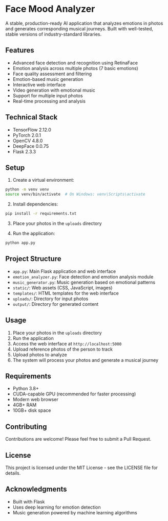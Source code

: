 # Face Mood Analyzer

A stable, production-ready AI application that analyzes emotions in photos and generates corresponding musical journeys. Built with well-tested, stable versions of industry-standard libraries.

## Features
- Advanced face detection and recognition using RetinaFace
- Emotion analysis across multiple photos (7 basic emotions)
- Face quality assessment and filtering
- Emotion-based music generation
- Interactive web interface
- Video generation with emotional music
- Support for multiple input photos
- Real-time processing and analysis

## Technical Stack
- TensorFlow 2.12.0
- PyTorch 2.0.1
- OpenCV 4.8.0
- DeepFace 0.0.75
- Flask 2.3.3

## Setup

1. Create a virtual environment:
```bash
python -m venv venv
source venv/bin/activate  # On Windows: venv\Scripts\activate
```

2. Install dependencies:
```bash
pip install -r requirements.txt
```

3. Place your photos in the `uploads` directory

4. Run the application:
```bash
python app.py
```

## Project Structure
- `app.py`: Main Flask application and web interface
- `emotion_analyzer.py`: Face detection and emotion analysis module
- `music_generator.py`: Music generation based on emotional patterns
- `static/`: Web assets (CSS, JavaScript, images)
- `templates/`: HTML templates for the web interface
- `uploads/`: Directory for input photos
- `output/`: Directory for generated content

## Usage
1. Place your photos in the `uploads` directory
2. Run the application
3. Access the web interface at `http://localhost:5000`
4. Upload reference photos of the person to track
5. Upload photos to analyze
6. The system will process your photos and generate a musical journey

## Requirements
- Python 3.8+
- CUDA-capable GPU (recommended for faster processing)
- Modern web browser
- 4GB+ RAM
- 10GB+ disk space

## Contributing
Contributions are welcome! Please feel free to submit a Pull Request.

## License
This project is licensed under the MIT License - see the LICENSE file for details.

## Acknowledgments
- Built with Flask
- Uses deep learning for emotion detection
- Music generation powered by machine learning algorithms 